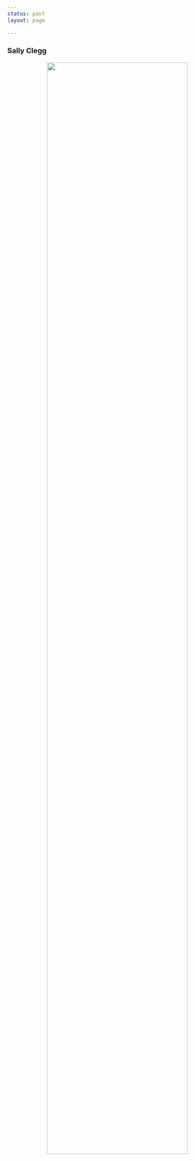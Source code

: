 ```yaml
---
status: past
layout: page

---
```


### Sally Clegg

<center> <img src="{{site.baseurl}}/assets/images/BeingandTimePoster.jpeg" width="80%"> </center>


